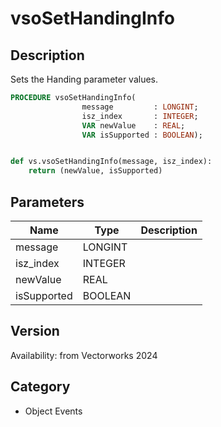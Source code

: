 # vsoSetHandingInfo

## Description
Sets the Handing parameter values.

```pascal
PROCEDURE vsoSetHandingInfo(
				message         : LONGINT;
				isz_index       : INTEGER;
				VAR newValue    : REAL;
				VAR isSupported : BOOLEAN);
```

```python

def vs.vsoSetHandingInfo(message, isz_index):
    return (newValue, isSupported)
```

## Parameters
|Name|Type|Description|
|---|---|---|
|message|LONGINT||
|isz_index|INTEGER||
|newValue|REAL||
|isSupported|BOOLEAN||

## Version
Availability: from Vectorworks 2024
## Category
* Object Events

